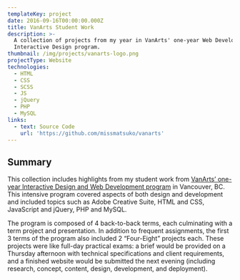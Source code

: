 ```yaml
---
templateKey: project
date: 2016-09-16T00:00:00.000Z
title: VanArts Student Work
description: >-
  A collection of projects from my year in VanArts' one-year Web Development and
  Interactive Design program.
thumbnail: /img/projects/vanarts-logo.png
projectType: Website
technologies:
  - HTML
  - CSS
  - SCSS
  - JS
  - jQuery
  - PHP
  - MySQL
links:
  - text: Source Code
    url: 'https://github.com/missmatsuko/vanarts'
---
```


## Summary
This collection includes highlights from my student work from [VanArts’ one-year Interactive Design and Web Development program](https://www.vanarts.com/programs/web-development-interactive-design/) in Vancouver, BC. This intensive program covered aspects of both design and development and included topics such as Adobe Creative Suite, HTML and CSS, JavaScript and jQuery, PHP and MySQL.

The program is composed of 4 back-to-back terms, each culminating with a term project and presentation. In addition to frequent assignments, the first 3 terms of the program also included 2 “Four-Eight” projects each. These projects were like full-day practical exams: a brief would be provided on a Thursday afternoon with technical specifications and client requirements, and a finished website would be submitted the next evening (including research, concept, content, design, development, and deployment).
